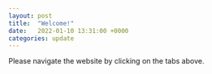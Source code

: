 ```yaml
---
layout: post
title:  "Welcome!"
date:   2022-01-10 13:31:00 +0000
categories: update
---
```


Please navigate the website by clicking on the tabs above.

